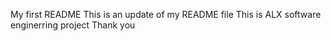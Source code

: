 My first README
This is an update of my README file
This is ALX software enginerring project
Thank you
